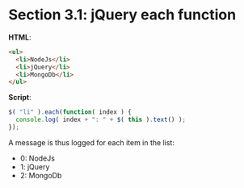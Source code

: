 # Section 3.1: jQuery each function

**HTML**:
```html
<ul>
  <li>NodeJs</li>
  <li>jQuery</li>
  <li>MongoDb</li>
</ul>
```
**Script**:
```js
$( "li" ).each(function( index ) {
  console.log( index + ": " + $( this ).text() );
});
```
A message is thus logged for each item in the list:
- 0: NodeJs
- 1: jQuery
- 2: MongoDb